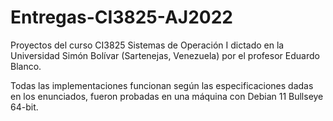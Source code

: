 # Entregas-CI3825-AJ2022
Proyectos del curso CI3825 Sistemas de Operación I dictado en la Universidad Simón Bolívar (Sartenejas, Venezuela) por el profesor Eduardo Blanco.

Todas las implementaciones funcionan según las especificaciones dadas en los enunciados, fueron probadas en una máquina con Debian 11 Bullseye 64-bit.
